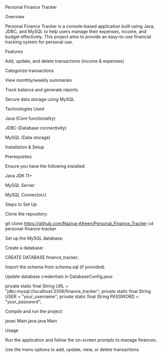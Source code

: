 Personal Finance Tracker

Overview

Personal Finance Tracker is a console-based application built using Java, JDBC, and MySQL to help users manage their expenses, income, and budget effectively. This project aims to provide an easy-to-use financial tracking system for personal use.

Features

Add, update, and delete transactions (income & expenses)

Categorize transactions

View monthly/weekly summaries

Track balance and generate reports

Secure data storage using MySQL

Technologies Used

Java (Core functionality)

JDBC (Database connectivity)

MySQL (Data storage)

Installation & Setup

Prerequisites

Ensure you have the following installed:

Java JDK 11+

MySQL Server

MySQL Connector/J

Steps to Set Up

Clone the repository:

git clone https://github.com/Naziya-Afreen/Personal_Finance_Tracker
cd personal-finance-tracker

Set up the MySQL database:

Create a database:

CREATE DATABASE finance_tracker;

Import the schema from schema.sql (if provided)

Update database credentials in DatabaseConfig.java:

private static final String URL = "jdbc:mysql://localhost:3306/finance_tracker";
private static final String USER = "your_username";
private static final String PASSWORD = "your_password";

Compile and run the project:

javac Main.java
java Main

Usage

Run the application and follow the on-screen prompts to manage finances.

Use the menu options to add, update, view, or delete transactions.
